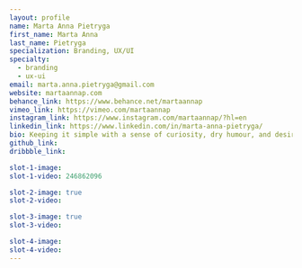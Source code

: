 ```yaml
---
layout: profile
name: Marta Anna Pietryga
first_name: Marta Anna
last_name: Pietryga
specialization: Branding, UX/UI
specialty:
  - branding
  - ux-ui
email: marta.anna.pietryga@gmail.com
website: martaannap.com
behance_link: https://www.behance.net/martaannap
vimeo_link: https://vimeo.com/martaannap
instagram_link: https://www.instagram.com/martaannap/?hl=en
linkedin_link: https://www.linkedin.com/in/marta-anna-pietryga/
bio: Keeping it simple with a sense of curiosity, dry humour, and desire to make a positive impact.
github_link:
dribbble_link:

slot-1-image:
slot-1-video: 246862096

slot-2-image: true
slot-2-video:

slot-3-image: true
slot-3-video:

slot-4-image:
slot-4-video:
---
```

